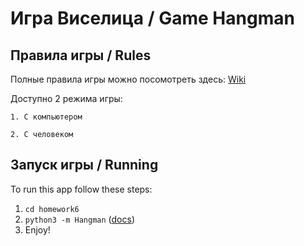 # Игра Виселица / Game Hangman


## Правила игры / Rules

Полные правила игры можно посомотреть здесь: [Wiki](https://ru.wikipedia.org/wiki/Виселица_(игра))

Доступно 2 режима игры:

`1. С компьютером`

`2. С человеком`


## Запуск игры / Running

To run this app follow these steps:

1. `cd homework6`
2. `python3 -m Hangman` ([docs](https://docs.python.org/3/using/cmdline.html#cmdoption-m))
3. Enjoy!
